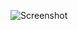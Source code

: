 ![Screenshot](https://raw.githubusercontent.com/Cryakl/Ultimate-RAT-Collection/refs/heads/main/Lanfiltrator/LANfiltrator_Beta7/Screenshot.png)

